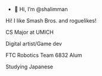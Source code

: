 - 👋 Hi, I’m @shalimman

Hi! I like Smash Bros. and roguelikes!

CS Major at UMICH

Digital artist/Game dev

FTC Robotics Team 6832 Alum

Studying Japanese

<!---
shalimman/shalimman is a ✨ special ✨ repository because its `README.md` (this file) appears on your GitHub profile.
You can click the Preview link to take a look at your changes.
--->
